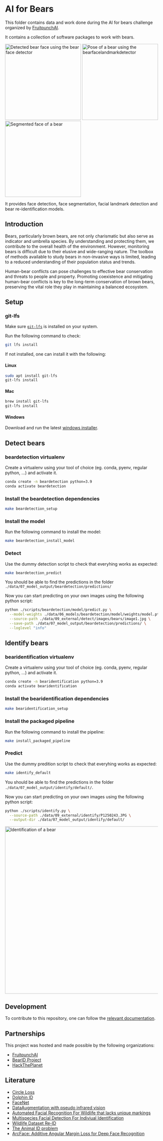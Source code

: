 # AI for Bears

This folder contains data and work done during the AI for bears
challenge organized by [FruitpunchAI](https://www.fruitpunch.ai/).

It contains a collection of software packages to work with bears.

<img src="./docs/development/assets/images/model_output/facedetection/image1.jpg" width="250" alt="Detected bear face using the bear face detector" /> <img src="./docs/development/assets/images/model_output/pose/image1.jpg" width="250" alt="Pose of a bear using the bearfacelandmarkdetector" /> <img src="./docs/development/assets/images/model_output/facesegmentation/image1.jpg" width="250" alt="Segmented face of a bear" />

It provides face detection, face segmentation, facial landmark detection and
bear re-identification models.

## Introduction

Bears, particularly brown bears, are not only charismatic but also serve as
indicator and umbrella species. By understanding and protecting them, we
contribute to the overall health of the environment. However, monitoring bears
is difficult due to their elusive and wide-ranging nature. The toolbox of
methods available to study bears in non-invasive ways is limited, leading to a
reduced understanding of their population status and trends.

Human-bear conflicts can pose challenges to effective bear conservation and
threats to people and property. Promoting coexistence and mitigating human-bear
conflicts is key to the long-term conservation of brown bears, preserving the
vital role they play in maintaining a balanced ecosystem.

## Setup

### git-lfs

Make sure [`git-lfs`](https://git-lfs.com/) is installed on your system.

Run the following command to check:

```sh
git lfs install
```

If not installed, one can install it with the following:

#### Linux

```sh
sudo apt install git-lfs
git-lfs install
```

#### Mac

```sh
brew install git-lfs
git-lfs install
```

#### Windows

Download and run the latest [windows installer](https://github.com/git-lfs/git-lfs/releases).

## Detect bears

### beardetection virtualenv

Create a virtualenv using your tool of
choice (eg. conda, pyenv, regular python,
...) and activate it.

```sh
conda create -n beardetection python=3.9
conda activate beardetection
```

### Install the beardetection dependencies

```sh
make beardetection_setup
```

### Install the model

Run the following command to install the model:

```sh
make beardetection_install_model
```

### Detect

Use the dummy detection script to check that everyhing works as expected:

```sh
make beardetection_predict
```

You should be able to find the predictions in the folder
`./data/07_model_output/beardetection/predictions/`

Now you can start predicting on your own images using the following python script:

```sh
python ./scripts/beardetection/model/predict.py \
  --model-weights ./data/06_models/beardetection/model/weights/model.pt \
  --source-path ./data/09_external/detect/images/bears/image1.jpg \
  --save-path ./data/07_model_output/beardetection/predictions/ \
  --loglevel "info"
```

## Identify bears

### bearidentification virtualenv

Create a virtualenv using your tool of
choice (eg. conda, pyenv, regular python,
...) and activate it.

```sh
conda create -n bearidentification python=3.9
conda activate bearidentification
```

### Install the bearidentification dependencies

```sh
make bearidentification_setup
```

### Install the packaged pipeline

Run the following command to install the pipeline:

```sh
make install_packaged_pipeline
```

### Predict

Use the dummy predition script to check that everyhing works as expected:

```sh
make identify_default
```

You should be able to find the predictions in the folder
`./data/07_model_output/identify/default/`.

Now you can start predicting on your own images using the following python script:

```sh
python ./scripts/identify.py \
  --source-path ./data/09_external/identify/P1250243.JPG \
  --output-dir ./data/07_model_output/identify/default/
```

<img src="./docs/development/assets/images/model_output/identification/prediction_at_5_individuals_5_samples_per_individual.png" alt="Identification of a bear" width="550px" />

## Development

To contribute to this repository, one can follow the [relevant
documentation](./docs/development/README.md).

## Partnerships

This project was hosted and made possible by the following organizations:

- [FruitpunchAI](https://app.fruitpunch.ai/challenge/ai-for-bears)
- [BearID Project](https://bearresearch.org/)
- [HackThePlanet](https://www.hack-the-planet.io/)

## Literature

- [Circle Loss](./references/litterature/papers/circle_loss.pdf)
- [Dolphin ID](./references/litterature/papers/dolphin_id.pdf)
- [FaceNet](./references/litterature/papers/facenet.pdf)
- [DataAugmentation with pseudo infrared vision](./references/litterature/papers/data-augmentation-with-pseudo-infrared-night-vision.pdf)
- [Automated Facial Recognition For Wildlife that lacks unique markings](./references/litterature/papers/Ecology_and_Evolution_2020_Clapham_Automated_facial_recognition_for_wildlife_that_lack_unique_markings.pdf)
- [Multispecies Facial Detection For Indiviual Identification](./references/litterature/papers/multispeciesfacialdetectionforindividualidentification.pdf)
- [Wildlife Dataset Re-ID](./references/litterature/papers/wildlifedatasetreid.pdf)
- [The Animal ID problem](./references/litterature/papers/theanimalidproblem.pdf)
- [ArcFace: Additive Angular Margin Loss for Deep Face Recognition](./references/litterature/papers/arcface.pdf)
